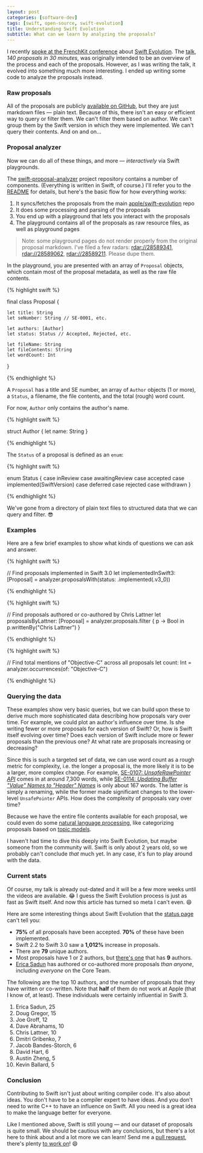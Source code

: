 ```yaml
---
layout: post
categories: [software-dev]
tags: [swift, open-source, swift-evolution]
title: Understanding Swift Evolution
subtitle: What can we learn by analyzing the proposals?
---
```


I recently [spoke at the FrenchKit conference](/speaking-at-frenchkit/) about [Swift Evolution](https://github.com/apple/swift-evolution). The [talk](https://speakerdeck.com/jessesquires/140-proposals-in-30-minutes), *140 proposals in 30 minutes*, was originally intended to be an overview of the process and each of the proposals. However, as I was writing the talk, it evolved into something much more interesting. I ended up writing some code to analyze the proposals instead.

<!--excerpt-->

### Raw proposals

All of the proposals are publicly [available on GitHub](https://github.com/apple/swift-evolution/tree/master/proposals), but they are just markdown files &mdash; plain text. Because of this, there isn't an easy or efficient way to query or filter them. We can't filter them based on author. We can't group them by the Swift version in which they were implemented. We can't query their contents. And on and on...

### Proposal analyzer

Now we can do all of these things, and more &mdash; *interactively* via Swift playgrounds.

The [swift-proposal-analyzer](https://github.com/jessesquires/swift-proposal-analyzer) project repository contains a number of components. (Everything is written in Swift, of course.) I'll refer you to the [README](https://github.com/jessesquires/swift-proposal-analyzer/blob/master/README.md#setup) for details, but here's the basic flow for how everything works:

1. It syncs/fetches the proposals from the main [apple/swift-evolution](https://github.com/apple/swift-evolution) repo
2. It does some processing and parsing of the proposals
3. You end up with a playground that lets you interact with the proposals
4. The playground contains all of the proposals as raw resource files, as well as playground pages

> Note: some playground pages do not render properly from the original proposal markdown. I've filed a few radars: [rdar://28589341](https://openradar.appspot.com/radar?id=6066152501411840), [rdar://28589062](https://openradar.appspot.com/radar?id=6673199689367552), [rdar://28589211](https://openradar.appspot.com/radar?id=5050621174480896). Please dupe them.

In the playground, you are presented with an array of `Proposal` objects, which contain most of the proposal metadata, as well as the raw file contents.

{% highlight swift %}

final class Proposal {

    let title: String
    let seNumber: String // SE-0001, etc.

    let authors: [Author]
    let status: Status // Accepted, Rejected, etc.

    let fileName: String
    let fileContents: String
    let wordCount: Int
}

{% endhighlight %}

A `Proposal` has a title and SE number, an array of `Author` objects (1 or more), a `Status`, a filename, the file contents, and the total (rough) word count.

For now, `Author` only contains the author's name.

{% highlight swift %}

struct Author {
    let name: String
}

{% endhighlight %}

The `Status` of a proposal is defined as an `enum`:

{% highlight swift %}

enum Status {
    case inReview
    case awaitingReview
    case accepted
    case implemented(SwiftVersion)
    case deferred
    case rejected
    case withdrawn
}

{% endhighlight %}

We've gone from a directory of plain text files to structured data that we can query and filter. 😎

### Examples

Here are a few brief examples to show what kinds of questions we can ask and answer.

{% highlight swift %}

// Find proposals implemented in Swift 3.0
let implementedInSwift3: [Proposal] = analyzer.proposalsWith(status: .implemented(.v3_0))

{% endhighlight %}

{% highlight swift %}

// Find proposals authored or co-authored by Chris Lattner
let proposalsByLattner: [Proposal] = analyzer.proposals.filter { p -> Bool in
    p.writtenBy("Chris Lattner")
}

{% endhighlight %}

{% highlight swift %}

// Find total mentions of "Objective-C" across all proposals
let count: Int = analyzer.occurrences(of: "Objective-C")

{% endhighlight %}

### Querying the data

These examples show very basic queries, but we can build upon these to derive much more sophisticated data describing how proposals vary over time. For example, we could plot an author's influence over time. Is she writing fewer or more proposals for each version of Swift? Or, how is Swift itself evolving over time? Does each version of Swift include more or fewer proposals than the previous one? At what rate are proposals increasing or decreasing?

Since this is such a targeted set of data, we can use word count as a rough metric for complexity, i.e. the longer a proposal is, the more likely it is to be a larger, more complex change. For example, [SE-0107: *UnsafeRawPointer API*](https://github.com/apple/swift-evolution/blob/master/proposals/0107-unsaferawpointer.md) comes in at around 7,300 words, while [SE-0114: *Updating Buffer "Value" Names to "Header" Names*](https://github.com/apple/swift-evolution/blob/master/proposals/0114-buffer-naming.md) is only about 167 words. The latter is simply a renaming, while the former made significant changes to the lower-level `UnsafePointer` APIs. How does the complexity of proposals vary over time?

Because we have the entire file contents available for each proposal, we could even do some [natural language processing](https://en.wikipedia.org/wiki/Natural_language_processing), like categorizing proposals based on [topic models](https://en.wikipedia.org/wiki/Topic_model).

I haven't had time to dive this deeply into Swift Evolution, but maybe someone from the community will. Swift is only about 2 years old, so we probably can't conclude *that* much yet. In any case, it's fun to play around with the data.

### Current stats

Of course, my talk is already out-dated and it will be a few more weeks until the videos are available. 😂 I guess the Swift Evolution process is just as fast as Swift itself. And now this article has turned so meta I can't even. 😄

Here are some interesting things about Swift Evolution that the [status page](http://apple.github.io/swift-evolution/) can't tell you:

- **75%** of all proposals have been accepted. **70%** of these have been implemented.
- Swift 2.2 to Swift 3.0 saw a **1,012%** increase in proposals.
- There are **79** unique authors.
- Most proposals have 1 or 2 authors, but [there's one](https://github.com/apple/swift-evolution/blob/master/proposals/0023-api-guidelines.md) that has **9** authors.
- [Erica Sadun](http://ericasadun.com) has authored or co-authored more proposals *than anyone*, including *everyone* on the Core Team.

The following are the top 10 authors, and the number of proposals that they have written or co-written. Note that **half** of them do not work at Apple (that I know of, at least). These individuals were certainly influential in Swift 3.

1. Erica Sadun, 25
2. Doug Gregor, 15
3. Joe Groff, 12
4. Dave Abrahams, 10
5. Chris Lattner, 10
6. Dmitri Gribenko, 7
7. Jacob Bandes-Storch, 6
8. David Hart, 6
9. Austin Zheng, 5
10. Kevin Ballard, 5

### Conclusion

Contributing to Swift isn't just about writing compiler code. It's also about ideas. You don't have to be a compiler expert to have ideas. And you don't need to write C++ to have an influence on Swift. All you need is a great idea to make the language better for everyone.

Like I mentioned above, Swift is still young &mdash; and our dataset of proposals is quite small. We should be cautious with any conclusions, but there's a lot here to think about and a lot more we can learn! Send me a [pull request](https://github.com/jessesquires/swift-proposal-analyzer/compare?expand=1), there's plenty [to work on](https://github.com/jessesquires/swift-proposal-analyzer/issues)! 😄
